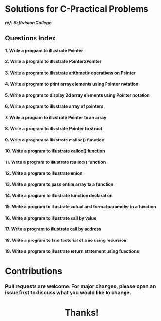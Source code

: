 # Solutions for C-Practical Problems
##### ref: Softvision College
## Questions Index
#### 1.  Write a program to illustrate Pointer
#### 2. Write a program to illustrate Pointer2Pointer
#### 3. Write a program to illustrate arithmetic operations on Pointer
#### 4. Write a program to print array elements using Pointer notation
#### 5. Write a program to display 2d array elements using Pointer notation
#### 6. Write a program to illustrate array of pointers
#### 7. Write a program to illustrate Pointer to an array
#### 8. Write a program to illustrate Pointer to struct
#### 9. Write a program to illustrate malloc() function
#### 10. Write a program to illustrate calloc() function
#### 11. Write a program to illustrate realloc() function
#### 12. Write a program to illustrate union
#### 13. Write a program to pass entire array to a function
#### 14. Write a program to illustrate function declaration
#### 15. Write a program to illustrate actual and formal parameter in a function
#### 16. Write a program to illustrate call by value
#### 17. Write a program to illustrate call by address
#### 18. Write a program to find factorial of a no using recursion
#### 19. Write a program to illustrate return statement using functions

# Contributions
### Pull requests are welcome. For major changes, please open an issue first to discuss what you would like to change.

<h1 align="center"> Thanks!

